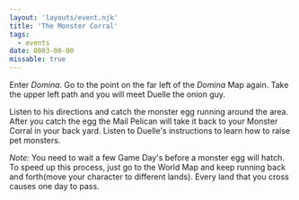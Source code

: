 ```yaml
---
layout: 'layouts/event.njk'
title: 'The Monster Corral'
tags:
  - events
date: 0003-00-00
missable: true
---
```

Enter *Domina*. Go to the point on the far left of the *Domina* Map again. Take the upper left path and you will meet Duelle the onion guy.

Listen to his directions and catch the monster egg running around the area. After you catch the egg the Mail Pelican will take it back to your Monster Corral in your back yard. Listen to Duelle's instructions to learn how to raise pet monsters.

*Note:*
You need to wait a few Game Day's before a monster egg will hatch. To speed up this process, just go to the World Map and keep running back and forth(move your character to different lands). Every land that you cross causes one day to pass.